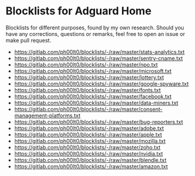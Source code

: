 # Blocklists for Adguard Home

Blocklists for different purposes, found by my own research.
Should you have any corrections, questions or remarks, feel free to open an issue or make pull request. 

- https://gitlab.com/ph00lt0/blocklists/-/raw/master/stats-analytics.txt
- https://gitlab.com/ph00lt0/blocklists/-/raw/master/sentry-cname.txt
- https://gitlab.com/ph00lt0/blocklists/-/raw/master/npo.txt
- https://gitlab.com/ph00lt0/blocklists/-/raw/master/microsoft.txt
- https://gitlab.com/ph00lt0/blocklists/-/raw/master/lottery.txt
- https://gitlab.com/ph00lt0/blocklists/-/raw/master/google-spyware.txt
- https://gitlab.com/ph00lt0/blocklists/-/raw/master/fonts.txt
- https://gitlab.com/ph00lt0/blocklists/-/raw/master/facebook.txt
- https://gitlab.com/ph00lt0/blocklists/-/raw/master/data-miners.txt
- https://gitlab.com/ph00lt0/blocklists/-/raw/master/consent-management-platforms.txt
- https://gitlab.com/ph00lt0/blocklists/-/raw/master/bug-reporters.txt
- https://gitlab.com/ph00lt0/blocklists/-/raw/master/adobe.txt
- https://gitlab.com/ph00lt0/blocklists/-/raw/master/apple.txt
- https://gitlab.com/ph00lt0/blocklists/-/raw/master/mozilla.txt
- https://gitlab.com/ph00lt0/blocklists/-/raw/master/zoho.txt
- https://gitlab.com/ph00lt0/blocklists/-/raw/master/nvidia.txt
- https://gitlab.com/ph00lt0/blocklists/-/raw/master/blendle.txt
- https://gitlab.com/ph00lt0/blocklists/-/raw/master/amazon.txt
